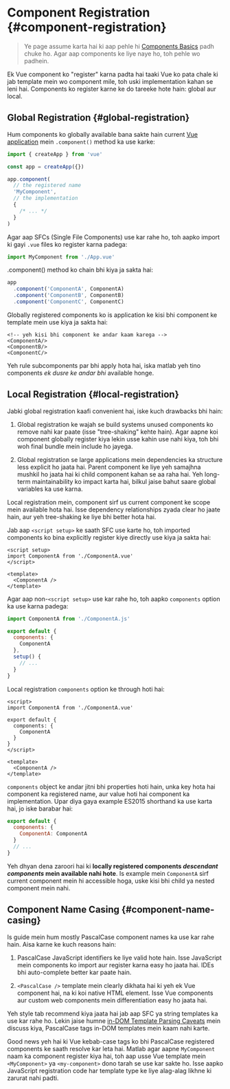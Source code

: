 # Component Registration {#component-registration}

> Ye page assume karta hai ki aap pehle hi [Components Basics](/guide/essentials/component-basics) padh chuke ho. Agar aap components ke liye naye ho, toh pehle wo padhein.

<VueSchoolLink href="https://vueschool.io/lessons/vue-3-global-vs-local-vue-components" title="Free Vue.js Component Registration Lesson"/>

Ek Vue component ko "register" karna padta hai taaki Vue ko pata chale ki jab template mein wo component mile, toh uski implementation kahan se leni hai. Components ko register karne ke do tareeke hote hain: global aur local.

## Global Registration {#global-registration}

Hum components ko globally available bana sakte hain current [Vue application](/guide/essentials/application) mein `.component()` method ka use karke:

```js
import { createApp } from 'vue'

const app = createApp({})

app.component(
  // the registered name
  'MyComponent',
  // the implementation
  {
    /* ... */
  }
)
```

Agar aap SFCs (Single File Components) use kar rahe ho, toh aapko import ki gayi `.vue` files ko register karna padega:

```js
import MyComponent from './App.vue'
```

.component() method ko chain bhi kiya ja sakta hai:

```js
app
  .component('ComponentA', ComponentA)
  .component('ComponentB', ComponentB)
  .component('ComponentC', ComponentC)
```

Globally registered components ko is application ke kisi bhi component ke template mein use kiya ja sakta hai:

```vue-html
<!-- yeh kisi bhi component ke andar kaam karega -->
<ComponentA/>
<ComponentB/>
<ComponentC/>
```

Yeh rule subcomponents par bhi apply hota hai, iska matlab yeh tino components _ek dusre ke andar bhi_ available honge.

## Local Registration {#local-registration}

Jabki global registration kaafi convenient hai, iske kuch drawbacks bhi hain:

1. Global registration ke wajah se build systems unused components ko remove nahi kar paate (isse "tree-shaking" kehte hain). Agar aapne koi component globally register kiya lekin usse kahin use nahi kiya, toh bhi woh final bundle mein include ho jayega.

2. Global registration se large applications mein dependencies ka structure less explicit ho jaata hai. Parent component ke liye yeh samajhna mushkil ho jaata hai ki child component kahan se aa raha hai. Yeh long-term maintainability ko impact karta hai, bilkul jaise bahut saare global variables ka use karna.

Local registration mein, component sirf us current component ke scope mein available hota hai. Isse dependency relationships zyada clear ho jaate hain, aur yeh tree-shaking ke liye bhi better hota hai.

<div class="composition-api">

Jab aap `<script setup>` ke saath SFC use karte ho, toh imported components ko bina explicitly register kiye directly use kiya ja sakta hai:

```vue
<script setup>
import ComponentA from './ComponentA.vue'
</script>

<template>
  <ComponentA />
</template>
```

Agar aap non-`<script setup>` use kar rahe ho, toh aapko `components` option ka use karna padega:

```js
import ComponentA from './ComponentA.js'

export default {
  components: {
    ComponentA
  },
  setup() {
    // ...
  }
}
```

</div>
<div class="options-api">

Local registration `components` option ke through hoti hai:

```vue
<script>
import ComponentA from './ComponentA.vue'

export default {
  components: {
    ComponentA
  }
}
</script>

<template>
  <ComponentA />
</template>
```

</div>

`components` object ke andar jitni bhi properties hoti hain, unka key hota hai component ka registered name, aur value hoti hai component ka implementation. Upar diya gaya example ES2015 shorthand ka use karta hai, jo iske barabar hai:

```js
export default {
  components: {
    ComponentA: ComponentA
  }
  // ...
}
```

Yeh dhyan dena zaroori hai ki **locally registered components _descendant components_ mein available nahi hote**. Is example mein `ComponentA` sirf current component mein hi accessible hoga, uske kisi bhi child ya nested component mein nahi.

## Component Name Casing {#component-name-casing}

Is guide mein hum mostly PascalCase component names ka use kar rahe hain. Aisa karne ke kuch reasons hain:

1. PascalCase JavaScript identifiers ke liye valid hote hain. Isse JavaScript mein components ko import aur register karna easy ho jaata hai. IDEs bhi auto-complete better kar paate hain.

2. `<PascalCase />` template mein clearly dikhata hai ki yeh ek Vue component hai, na ki koi native HTML element. Isse Vue components aur custom web components mein differentiation easy ho jaata hai.

Yeh style tab recommend kiya jaata hai jab aap SFC ya string templates ka use kar rahe ho. Lekin jaise humne [in-DOM Template Parsing Caveats](/guide/essentials/component-basics#in-dom-template-parsing-caveats) mein discuss kiya, PascalCase tags in-DOM templates mein kaam nahi karte.

Good news yeh hai ki Vue kebab-case tags ko bhi PascalCase registered components ke saath resolve kar leta hai. Matlab agar aapne `MyComponent` naam ka component register kiya hai, toh aap usse Vue template mein `<MyComponent>` ya `<my-component>` dono tarah se use kar sakte ho. Isse aapko JavaScript registration code har template type ke liye alag-alag likhne ki zarurat nahi padti.
